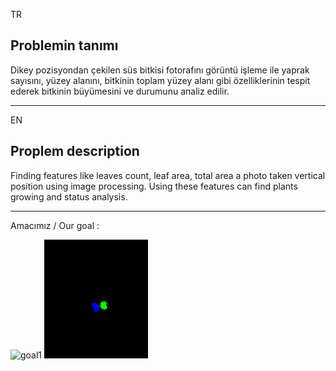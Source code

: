 TR
## Problemin tanımı
Dikey pozisyondan çekilen süs bitkisi fotorafını görüntü işleme ile yaprak sayısını, yüzey alanını, bitkinin toplam yüzey alanı gibi özelliklerinin tespit ederek bitkinin büyümesini ve durumunu analiz edilir.

----
EN
## Proplem description
Finding features like leaves count, leaf area, total area a photo taken vertical position using image processing. Using these features can find plants growing and status analysis.

---
Amacımız / Our goal :

![goal1](https://github.com/HasanBeratSoke/leaves-segmentation/blob/main/rgbd_plant.gif) ![goal](https://github.com/HasanBeratSoke/leaves-segmentation/blob/main/rgbd_label.gif)
